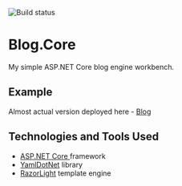 ![Build status](https://ci.appveyor.com/api/projects/status/gfhe41llpm74wgg8/branch/master?svg=true)
# Blog.Core
My simple ASP.NET Core blog engine workbench.

## Example
Almost actual version deployed here - <a href="kilooscartango.azurewebsites.net">Blog</a>

## Technologies and Tools Used
- <a href="https://docs.microsoft.com/en-us/aspnet">ASP.NET Core </a> framework
- <a href="https://github.com/aaubry/YamlDotNet">YamlDotNet</a> library 
- <a href="https://github.com/toddams/RazorLight">RazorLight</a> template engine
